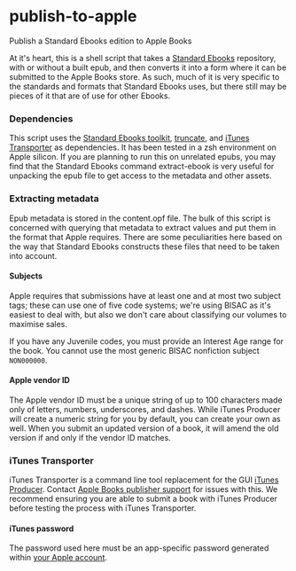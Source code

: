 # publish-to-apple
Publish a Standard Ebooks edition to Apple Books

At it's heart, this is a shell script that takes a [Standard Ebooks](https://github.com/standardebooks/) repository, with or without a built epub, and then converts it into a form where it can be submitted to the Apple Books store. As such, much of it is very specific to the standards and formats that Standard Ebooks uses, but there still may be pieces of it that are of use for other Ebooks.

### Dependencies

This script uses the [Standard Ebooks toolkit](https://github.com/standardebooks/tools), [truncate](https://formulae.brew.sh/formula/truncate), and [iTunes Transporter](https://help.apple.com/itc/transporteruserguide/en.lproj/static.html) as dependencies. It has been tested in a zsh environment on Apple silicon. If you are planning to run this on unrelated epubs, you may find that the Standard Ebooks command extract-ebook is very useful for unpacking the epub file to get access to the metadata and other assets.

### Extracting metadata

Epub metadata is stored in the content.opf file. The bulk of this script is concerned with querying that metadata to extract values and put them in the format that Apple requires. There are some peculiarities here based on the way that Standard Ebooks constructs these files that need to be taken into account.

#### Subjects

Apple requires that submissions have at least one and at most two subject tags; these can use one of five code systems; we're using BISAC as it's easiest to deal with, but also we don't care about classifying our volumes to maximise sales.

If you have any Juvenile codes, you must provide an Interest Age range for the book. You cannot use the most generic BISAC nonfiction subject `NON000000`.

#### Apple vendor ID

The Apple vendor ID must be a unique string of up to 100 characters made only of letters, numbers, underscores, and dashes. While iTunes Producer will create a numeric string for you by default, you can create your own as well. When you submit an updated version of a book, it will amend the old version if and only if the vendor ID matches.


### iTunes Transporter

iTunes Transporter is a command line tool replacement for the GUI [iTunes Producer](https://itunespartner.apple.com/books/tools). Contact [Apple Books publisher support](https://itunespartner.apple.com/books/articles/apple-books-support-2701) for issues with this. We recommend ensuring you are able to submit a book with iTunes Producer before testing the process with iTunes Transporter.

#### iTunes password

The password used here must be an app-specific password generated within [your Apple account](https://appleid.apple.com/account/manage).
